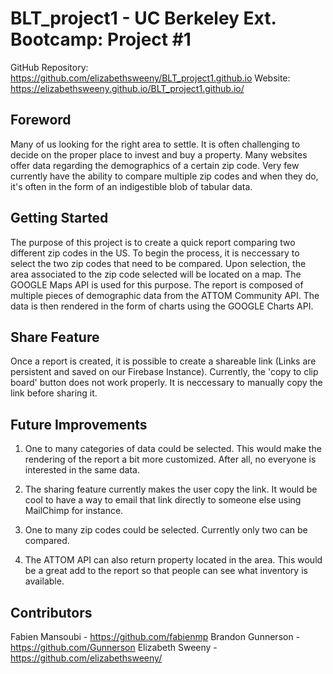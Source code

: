 # BLT_project1 - UC Berkeley Ext. Bootcamp: Project #1

GitHub Repository: https://github.com/elizabethsweeny/BLT_project1.github.io
Website: https://elizabethsweeny.github.io/BLT_project1.github.io/

## Foreword

Many of us looking for the right area to settle. It is often challenging to decide on the proper place to invest and buy a property. Many websites offer data regarding the demographics of a certain zip code.
Very few currently have the ability to compare multiple zip codes and when they do, it's often in the form of an indigestible blob of tabular data.

## Getting Started

The purpose of this project is to create a quick report comparing two different zip codes in the US.
To begin the process, it is neccessary to select the two zip codes that need to be compared. Upon selection, the area associated to the zip code selected will be located on a map. The GOOGLE Maps API is used for this purpose. The report is composed of multiple pieces of demographic data from the ATTOM Community API. The data is then rendered in the form of charts using the GOOGLE Charts API. 

## Share Feature

Once a report is created, it is possible to create a shareable link (Links are persistent and saved on our Firebase Instance). Currently, the 'copy to clip board' button does not work properly. It is neccessary to manually copy the link before sharing it.

## Future Improvements

1. One to many categories of data could be selected. This would make the rendering of the report a bit more customized. After all, no everyone is interested in the same data.

2. The sharing feature currently makes the user copy the link. It would be cool to have a way to email that link directly to someone else using MailChimp for instance.

3. One to many zip codes could be selected. Currently only two can be compared.

4. The ATTOM API can also return property located in the area. This would be a great add to the report so that people can see what inventory is available.

## Contributors

Fabien Mansoubi - https://github.com/fabienmp
Brandon Gunnerson - https://github.com/Gunnerson
Elizabeth Sweeny - https://github.com/elizabethsweeny/


